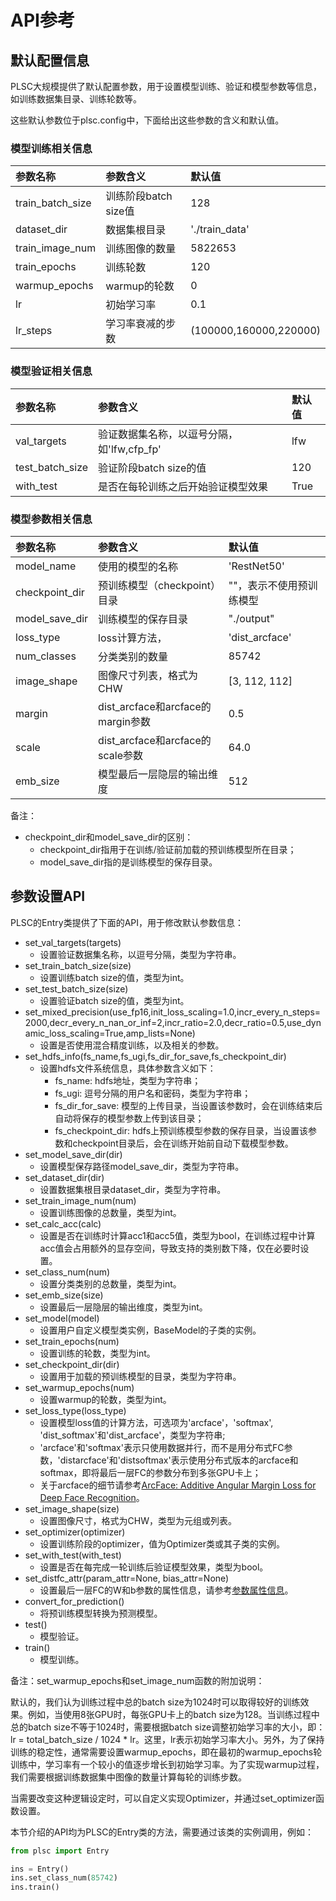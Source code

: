 # API参考

## 默认配置信息

PLSC大规模提供了默认配置参数，用于设置模型训练、验证和模型参数等信息，如训练数据集目录、训练轮数等。

这些默认参数位于plsc.config中，下面给出这些参数的含义和默认值。

### 模型训练相关信息

| 参数名称          | 参数含义            | 默认值                  |
| :-------         | :-------           | :-----                 |
| train_batch_size | 训练阶段batch size值 | 128                   |
| dataset_dir      | 数据集根目录         | './train_data'        |
| train_image_num  | 训练图像的数量       | 5822653               |
| train_epochs     | 训练轮数            | 120                   |
| warmup_epochs    | warmup的轮数        | 0                     |
| lr               | 初始学习率           | 0.1                   |
| lr_steps         | 学习率衰减的步数     | (100000,160000,220000) |

### 模型验证相关信息

| 参数名称         | 参数含义                                | 默认值   |
| :-------        | :-------                               | :-----  |
| val_targets     | 验证数据集名称，以逗号分隔，如'lfw,cfp_fp' | lfw      |
| test_batch_size | 验证阶段batch size的值                   | 120     |
| with_test       | 是否在每轮训练之后开始验证模型效果          | True     |

### 模型参数相关信息

| 参数名称        | 参数含义                            | 默认值                |
| :-------       | :-------                           | :-----               |
| model_name     | 使用的模型的名称                     | 'RestNet50'           |
| checkpoint_dir | 预训练模型（checkpoint）目录         | ""，表示不使用预训练模型 |
| model_save_dir | 训练模型的保存目录                   | "./output"            |
| loss_type      | loss计算方法，                      | 'dist_arcface'        |
| num_classes    | 分类类别的数量                       | 85742                |
| image_shape    | 图像尺寸列表，格式为CHW               | [3, 112, 112]        |
| margin         | dist_arcface和arcface的margin参数   | 0.5                   |
| scale          | dist_arcface和arcface的scale参数    | 64.0                  |
| emb_size       | 模型最后一层隐层的输出维度            | 512                   |

备注：

* checkpoint_dir和model_save_dir的区别：
    * checkpoint_dir指用于在训练/验证前加载的预训练模型所在目录；
    * model_save_dir指的是训练模型的保存目录。

## 参数设置API

PLSC的Entry类提供了下面的API，用于修改默认参数信息：

* set_val_targets(targets)
    * 设置验证数据集名称，以逗号分隔，类型为字符串。
* set_train_batch_size(size)
    * 设置训练batch size的值，类型为int。
* set_test_batch_size(size)
    * 设置验证batch size的值，类型为int。
* set_mixed_precision(use_fp16,init_loss_scaling=1.0,incr_every_n_steps=2000,decr_every_n_nan_or_inf=2,incr_ratio=2.0,decr_ratio=0.5,use_dynamic_loss_scaling=True,amp_lists=None)
    * 设置是否使用混合精度训练，以及相关的参数。
* set_hdfs_info(fs_name,fs_ugi,fs_dir_for_save,fs_checkpoint_dir)
    * 设置hdfs文件系统信息，具体参数含义如下：
        * fs_name: hdfs地址，类型为字符串；
        * fs_ugi: 逗号分隔的用户名和密码，类型为字符串；
        * fs_dir_for_save: 模型的上传目录，当设置该参数时，会在训练结束后自动将保存的模型参数上传到该目录；
        * fs_checkpoint_dir: hdfs上预训练模型参数的保存目录，当设置该参数和checkpoint目录后，会在训练开始前自动下载模型参数。
* set_model_save_dir(dir)
    * 设置模型保存路径model_save_dir，类型为字符串。
* set_dataset_dir(dir)
    * 设置数据集根目录dataset_dir，类型为字符串。
* set_train_image_num(num)
    *  设置训练图像的总数量，类型为int。
* set_calc_acc(calc)
    * 设置是否在训练时计算acc1和acc5值，类型为bool，在训练过程中计算acc值会占用额外的显存空间，导致支持的类别数下降，仅在必要时设置。
* set_class_num(num)
    * 设置分类类别的总数量，类型为int。
* set_emb_size(size)
    * 设置最后一层隐层的输出维度，类型为int。
* set_model(model)
    * 设置用户自定义模型类实例，BaseModel的子类的实例。
* set_train_epochs(num)
    * 设置训练的轮数，类型为int。
* set_checkpoint_dir(dir)
    * 设置用于加载的预训练模型的目录，类型为字符串。
* set_warmup_epochs(num)
    * 设置warmup的轮数，类型为int。
* set_loss_type(loss_type)
    * 设置模型loss值的计算方法，可选项为'arcface'，'softmax', 'dist_softmax'和'dist_arcface'，类型为字符串;
    * 'arcface'和'softmax'表示只使用数据并行，而不是用分布式FC参数，'distarcface'和'distsoftmax'表示使用分布式版本的arcface和softmax，即将最后一层FC的参数分布到多张GPU卡上；
    * 关于arcface的细节请参考[ArcFace: Additive Angular Margin Loss for Deep Face Recognition](https://arxiv.org/abs/1801.07698)。
* set_image_shape(size)
    * 设置图像尺寸，格式为CHW，类型为元组或列表。
* set_optimizer(optimizer)
    * 设置训练阶段的optimizer，值为Optimizer类或其子类的实例。
* set_with_test(with_test)
    * 设置是否在每完成一轮训练后验证模型效果，类型为bool。
* set_distfc_attr(param_attr=None, bias_attr=None)
    * 设置最后一层FC的W和b参数的属性信息，请参考[参数属性信息](https://www.paddlepaddle.org.cn/documentation/docs/zh/api_cn/fluid_cn/ParamAttr_cn.html#paramattr)。
* convert_for_prediction()
    * 将预训练模型转换为预测模型。
* test()
    * 模型验证。
* train()
    * 模型训练。

备注：set_warmup_epochs和set_image_num函数的附加说明：

默认的，我们认为训练过程中总的batch size为1024时可以取得较好的训练效果。例如，当使用8张GPU时，每张GPU卡上的batch size为128。当训练过程中总的batch size不等于1024时，需要根据batch size调整初始学习率的大小，即：lr = total_batch_size / 1024 * lr。这里，lr表示初始学习率大小。另外，为了保持训练的稳定性，通常需要设置warmup_epochs，即在最初的warmup_epochs轮训练中，学习率有一个较小的值逐步增长到初始学习率。为了实现warmup过程，我们需要根据训练数据集中图像的数量计算每轮的训练步数。

当需要改变这种逻辑设定时，可以自定义实现Optimizer，并通过set_optimizer函数设置。

本节介绍的API均为PLSC的Entry类的方法，需要通过该类的实例调用，例如：

```python
from plsc import Entry

ins = Entry()
ins.set_class_num(85742)
ins.train()
```

